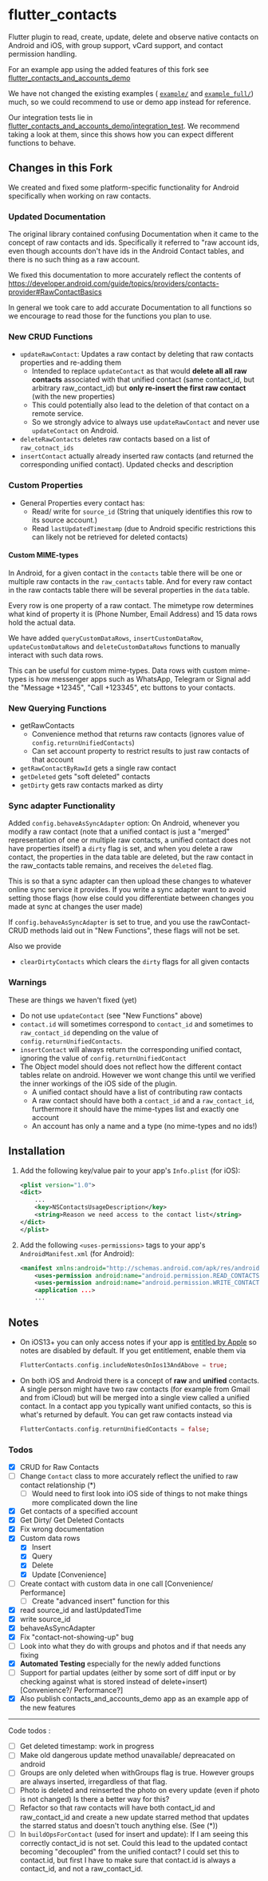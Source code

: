 # flutter_contacts

Flutter plugin to read, create, update, delete and observe native contacts on Android and iOS, with group support, vCard support, and contact permission handling.

For an example app using the added features of this fork see [flutter_contacts_and_accounts_demo](https://github.com/audriga/flutter_contacts_and_accounts_demo/)

We have not changed the existing examples ( [`example/`](https://github.com/audriga/flutter_contacts/blob/master/example) and [`example_full/`](https://github.com/audriga/flutter_contacts/blob/master/example_full)) much, so we could recommend to use or demo app instead for reference.

Our integration tests lie in [flutter_contacts_and_accounts_demo/integration_test](https://github.com/audriga/flutter_contacts_and_accounts_demo/tree/main/integration_test). We recommend taking a look at them, since this shows how you can expect different functions to behave.

## Changes in this Fork

We created and fixed some platform-specific functionality for Android specifically when working on raw contacts.

### Updated Documentation

The original library contained confusing Documentation when it came to the concept of raw contacts and ids.
Specifically it referred to "raw account ids, even though accounts don't have ids in the Android Contact tables, and there is no such thing as a raw account.

We fixed this documentation to more accurately reflect the contents of https://developer.android.com/guide/topics/providers/contacts-provider#RawContactBasics

In general we took care to add accurate Documentation to all functions so we encourage to read those for the functions you plan to use.

### New CRUD Functions

* `updateRawContact`: Updates a raw contact by deleting that raw contacts properties and re-adding them
  - Intended to replace `updateContact` as that would  **delete all all raw contacts** associated with that unified contact (same contact_id, but arbitrary raw_contact_id)  but **only re-insert the first raw contact** (with the new properties)
  - This could potentially also lead to the deletion of that contact on a remote service.
  - So we strongly advice to always use `updateRawContact` and never use `updateContact` on Android.
* `deleteRawContacts` deletes raw contacts based on a list of `raw_cotnact_ids`
* `insertContact` actually already inserted raw contacts (and returned the corresponding unified contact). Updated checks and description

### Custom Properties

* General Properties every contact has:
  * Read/ write for `source_id` (String that uniquely identifies this row to its source account.)
  * Read `lastUpdatedTimestamp` (due to Android specific restrictions this can likely not be retrieved for deleted contacts)

#### Custom MIME-types

In Android, for a given contact in the `contacts` table there will be one or multiple raw contacts in the `raw_contacts` table.
And for every raw contact in the raw contacts table there will be several properties in the `data` table.

Every row is one property of a raw contact. The mimetype row determines what kind of property it is (Phone Number, Email Address) and 15 data rows hold the actual data.

We have added `queryCustomDataRows`, `insertCustomDataRow`, `updateCustomDataRows` and `deleteCustomDataRows` functions to manually interact with such data rows.

This can be useful for custom mime-types. Data rows with custom mime-types is how messenger apps such as WhatsApp, Telegram or Signal add the "Message +12345", "Call +123345", etc buttons to your contacts.

### New Querying Functions

- getRawContacts
  -  Convenience method that returns raw contacts (ignores value of `config.returnUnifiedContacts`)
  - Can set account property to restrict results to just raw contacts of that account
- `getRawContactByRawId` gets a single raw contact
- `getDeleted` gets "soft deleted" contacts
- `getDirty` gets raw contacts marked as dirty

### Sync adapter Functionality

Added `config.behaveAsSyncAdapter` option: On Android, whenever you modify a raw contact (note that a unified contact is just a "merged" representation of one or multiple raw contacts, a unified contact does not have properties itself) a `dirty` flag is set, and when you delete a raw contact, the properties in the data table are deleted, but the raw contact in the raw_contacts table remains, and receives the `deleted` flag.

This is so that a sync adapter can then upload these changes to whatever online sync service it provides.
If you write a sync adapter want to avoid setting those flags (how else could you differentiate between changes you made at sync at changes the user made)

If `config.behaveAsSyncAdapter` is set to true, and you use the rawContact-CRUD methods laid out in "New Functions", these flags will not be set.

Also we provide

* `clearDirtyContacts` which clears the `dirty` flags for all given contacts

### Warnings

These are things we haven't fixed (yet)

* Do not use `updateContact` (see "New Functions" above)
* `contact.id` will sometimes correspond to `contact_id` and sometimes to `raw_contact_id` depending on the value of `config.returnUnifiedContacts`.
* `insertContact` will always return the corresponding unified contact, ignoring the value of `config.returnUnifiedContact`
* The Object model should does not reflect how the different contact tables relate on android. However we wont change this until we verified the inner workings of the iOS side of the plugin.
  * A unified contact should have a list of contributing raw contacts
  * A raw contact should have both a `contact_id` and  a `raw_contact_id`, furthermore it should have the mime-types list and exactly one account
  * An account has only a name and a type (no mime-types and no ids!)

## Installation

1. Add the following key/value pair to your app's `Info.plist` (for iOS):
    ```xml
    <plist version="1.0">
    <dict>
        ...
        <key>NSContactsUsageDescription</key>
        <string>Reason we need access to the contact list</string>
    </dict>
    </plist>
    ```
1. Add the following `<uses-permissions>` tags to your app's `AndroidManifest.xml` (for
   Android):
    ```xml
    <manifest xmlns:android="http://schemas.android.com/apk/res/android" ...>
        <uses-permission android:name="android.permission.READ_CONTACTS"/>
        <uses-permission android:name="android.permission.WRITE_CONTACTS"/>
        <application ...>
        ...
    ```

## Notes

* On iOS13+ you can only access notes if your app is
  [entitled by Apple](https://developer.apple.com/documentation/bundleresources/entitlements/com_apple_developer_contacts_notes)
  so notes are disabled by default. If you get entitlement, enable them via
  ```dart
  FlutterContacts.config.includeNotesOnIos13AndAbove = true;
  ```
* On both iOS and Android there is a concept of **raw** and **unified** contacts. A
  single person might have two raw contacts (for example from Gmail and from iCloud) but
  will be merged into a single view called a unified contact. In a contact app you
  typically want unified contacts, so this is what's returned by default. You can get
  raw contacts instead via
  ```dart
  FlutterContacts.config.returnUnifiedContacts = false;
  ```

### Todos

- [x] CRUD for Raw Contacts
- [ ] Change `Contact` class to more accurately reflect the unified to raw contact relationship (\*)
  - [ ] Would need to first look into iOS side of things to not make things more complicated down the line
- [x] Get contacts of a specified account
- [x] Get Dirty/ Get Deleted Contacts
- [x] Fix wrong documentation
- [x] Custom data rows
  - [x] Insert
  - [x] Query
  - [x] Delete
  - [x] Update [Convenience]
- [ ] Create contact with custom data in one call [Convenience/ Performance]
  - [ ] Create "advanced insert" function for this
- [x] read source_id and lastUpdatedTime
- [x] write source_id
- [x] behaveAsSyncAdapter
- [x] Fix "contact-not-showing-up" bug
- [ ] Look into what they do with groups and photos and if that needs any fixing
- [x] **Automated Testing** especially for the newly added functions
- [ ] Support for partial updates (either by some sort of diff input or by checking against what is stored instead of delete+insert) [Convenience?/ Performance?] 
- [x] Also publish contacts_and_accounts_demo app as an example app of the new features

---

Code todos :

- [ ] Get deleted timestamp: work in progress
- [ ] Make old dangerous update method unavailable/ depreacated on android
- [ ] Groups are only deleted when withGroups flag is true. However groups are always inserted, irregardless of that flag.
- [ ] Photo is  deleted and reinserted the photo on every update (even if photo is not changed) Is there a better way for this?
- [ ] Refactor so that raw contacts will have both contact_id and raw_contact_id and create a new update starred method that updates the starred status and doesn't touch anything else. (See (\*))
- [ ] In `buildOpsForContact` (used for insert and update): If I am seeing this correctly contact_id is not set. Could this lead to the updated contact becoming "decoupled" from the unified contact?
  I could set this to contact.id, but first I have to make sure that contact.id is always a contact_id, and not a raw_contact_id.
